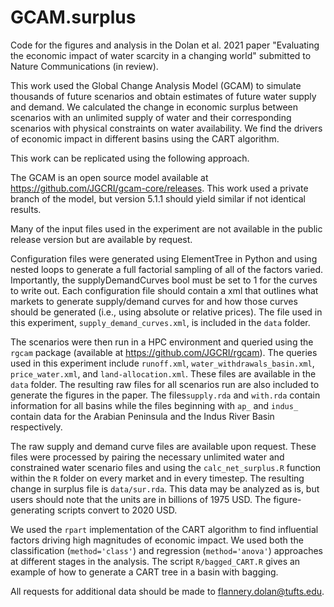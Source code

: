 # GCAM.surplus
Code for the figures and analysis in the Dolan et al. 2021 paper "Evaluating the economic impact of water scarcity in a changing world" submitted to Nature Communications (in review).

This work used the Global Change Analysis Model (GCAM) to simulate thousands of future scenarios and obtain estimates of future water supply and demand. We calculated the change in economic surplus between scenarios with an unlimited supply of water and their corresponding scenarios with physical constraints on water availability. We find the drivers of economic impact in different basins using the CART algorithm.

This work can be replicated using the following approach. 

The GCAM is an open source model available at https://github.com/JGCRI/gcam-core/releases. 
This work used a private branch of the model, but version 5.1.1 should yield similar if not identical results. 

Many of the input files used in the experiment are not available in the public release version but are available by request. 

Configuration files were generated using ElementTree in Python and using nested loops to generate a full factorial sampling of all of the factors varied. Importantly, the supplyDemandCurves bool must be set to 1 for the curves to write out. Each configuration file should contain a xml that outlines what markets to generate supply/demand curves for and how those curves should be generated (i.e., using absolute or relative prices). The file used in this experiment, `supply_demand_curves.xml`, is included in the `data` folder.

The scenarios were then run in a HPC environment and queried using the `rgcam` package (available at https://github.com/JGCRI/rgcam). The queries used in this experiment include `runoff.xml`, `water_withdrawals_basin.xml`, `price_water.xml`, and `land-allocation.xml`. These files are available in the `data` folder. The resulting raw files for all scenarios run are also included to generate the figures in the paper. The files`supply.rda` and `with.rda` contain information for all basins while the files beginning with `ap_` and `indus_` contain data for the Arabian Peninsula and the Indus River Basin respectively. 

The raw supply and demand curve files are available upon request. These files were processed by pairing the necessary unlimited water and constrained water scenario files and using the `calc_net_surplus.R` function within the `R` folder on every market and in every timestep. The resulting change in surplus file is `data/sur.rda`. This data may be analyzed as is, but users should note that the units are in billions of 1975 USD. The figure-generating scripts convert to 2020 USD. 

We used the `rpart` implementation of the CART algorithm to find influential factors driving high magnitudes of economic impact. We used both the classification (`method='class'`) and regression (`method='anova'`) approaches at different stages in the analysis. The script `R/bagged_CART.R` gives an example of how to generate a CART tree in a basin with bagging. 

All requests for additional data should be made to flannery.dolan@tufts.edu.
